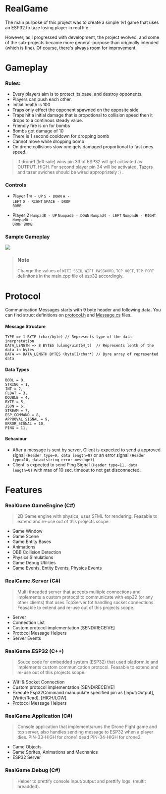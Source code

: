 # RealGame
The main purpose of this project was to create a simple 1v1 game that uses an ESP32 to taze losing player in real life.

However, as I progressed with development, the project evolved, and some of the sub-projects became more general-purpose than originally intended (which is fine). Of course, there's always room for improvement.

# Gameplay
### Rules:
 - Every players aim is to protect its base, and destroy opponents.
 - Players can push each other.
 - Initial health is 100
 - Traps only effect the opponent spawned on the opposite side
 - Traps hit a initial damage that is propotional to collision speed then it drops to a continous steady value.
 - Friendly fire is on for bombs
 - Bombs got damage of 10
 - There is 1 second cooldown for dropping bomb
 - Cannot move while dropping bomb 
 - On drone collisions slow one gets damaged proportional to fast ones speed.
> If drone1 (left side) wins pin 33 of ESP32 will get activated as OUTPUT, HIGH. For second player pin 34 will be activated. Tazers and tazer swiches should be wired appropriately :) .
### Controls
- Player 1
<code>W - UP</code> 
<code>S - DOWN</code>
<code>A - LEFT</code>
<code>D - RIGHT</code>
<code>SPACE - DROP BOMB</code>

- Player 2
<code>Numpad8 - UP</code> 
<code>Numpad5 - DOWN</code>
<code>Numpad4 - LEFT</code>
<code>Numpad6 - RIGHT</code>
<code>Numpad0 - DROP BOMB</code>


### Sample Gameplay
 ![](https://github.com/OzelTam/RealGame/blob/main/gameplay.gif)

> ### Note
> Change the values of <code>WIFI_SSID</code>, <code>WIFI_PASSWORD</code>, <code>TCP_HOST</code>, <code>TCP_PORT</code> definitons in the main.cpp file of esp32 accordingly.

# Protocol
Communication Messages starts with 9 byte header and following data. You can find struct definitions on [protocol.h](https://github.com/OzelTam/RealGame/blob/main/RealGame.ESP32/lib/protocol/protocol.h) and [Message.cs](https://github.com/OzelTam/RealGame/blob/main/RealGame.Server/Message.cs) files.

#### Message Structure
```
TYPE => 1 BYTE (char/byte) // Represents type of the data inerpretation
DATA_LENGTH => 8 BYTES (ulong/uint64_t)  // Represents lenth of the data in bytes
DATA => DATA_LENGTH BYTES (byte[]/char*) // Byre array of represented data
```

#### Data Types
    BOOL = 0,
    STRING = 1,
    INT = 2,
    FLOAT = 3,
    DOUBLE = 4,
    BYTE = 5,
    JSON = 6,
    STREAM = 7,
    ESP_COMMAND = 8,
    APPROVAL_SIGNAL = 9,
    ERROR_SIGNAL = 10,
    PING = 11,
#### Behaviour
 - After a message is sent by server, Client is expected to send a approved signal <code>(Header type=9, data length=0)</code> or an error signal <code>(Header type=10, data=(string error message))</code>
 - Client is expected to send Ping Signal <code>(Header type=11, data length=0)</code> with max of 10 sec. timeout to not get disconnected.  

# Features
 ### RealGame.GameEngine (C#)
 > 2D Game engine with physics, uses SFML for rendering. Feasable to extend and re-use out of this projects scope.
  - Game Window
  - Game Scene
  - Game Entity Bases
  - Animations
  - OBB Collision Detection
  - Physics Simulations
  - Game Debug Utilities
  - Game Events, Entity Events, Physics Events

### RealGame.Server (C#)
> Multi threaded server that accepts multiple connections and implements a custom protocol to communicate with esp32 (or any other clients) that uses TcpServer fot handling socket connections. Feasable to extend and re-use out of this projects scope.
- Server
- Connection List
- Custom protocol implementation [SEND/RECEIVE]
- Protocol Message Helpers 
- Server Events

### RealGame.ESP32 (C++)
> Souce code for embedded system (ESP32) that used platform.io and implements custom communication protocol. Feasable to extend and re-use out of this projects scope.
- Wifi & Socket Connection
- Custom protocol implementation [SEND/RECEIVE]
- Execute Esp32Command manupulate specified pin as [Input/Output], [Write/Read], [HIGH/LOW].
- Protocol Message Helpers

### RealGame.Application (C#)
> Console application that implements/runs the Drone Fight game and tcp server, also handles sending message to ESP32 when a player dies. PIN-33-HIGH for drone1 dead PIN-34-HIGH  for drone2.
- Game Objects
- Game Sprites, Animations and Mechanics
- ESP32 Server

### RealGame.Debug (C#)
> Helper to prettify console input/output and prettify logs. (multit hreadded). 
